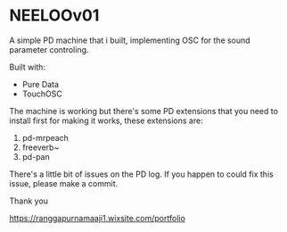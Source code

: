 # NEELOOv01
A simple PD machine that i built, implementing OSC for the sound parameter controling.

Built with:
- Pure Data
- TouchOSC

The machine is working but there's some PD extensions that you need to install first for making it works, these extensions are:
1. pd-mrpeach
2. freeverb~
3. pd-pan

There's a little bit of issues on the PD log. If you happen to could fix this issue, please make a commit.

Thank you

https://ranggapurnamaaji1.wixsite.com/portfolio
